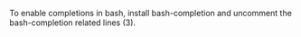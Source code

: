 To enable completions in bash, install bash-completion and uncomment the bash-completion related lines (3).
